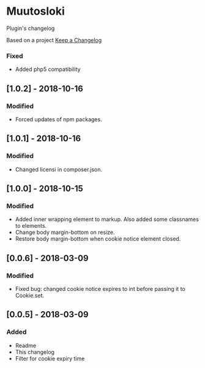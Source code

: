 # Muutosloki
Plugin's changelog

Based on a project [Keep a Changelog](http://keepachangelog.com/en/1.0.0/)

### Fixed
- Added php5 compatibility

## [1.0.2] - 2018-10-16

### Modified
- Forced updates of npm packages.

## [1.0.1] - 2018-10-16

### Modified
- Changed licensi in composer.json.

## [1.0.0] - 2018-10-15

### Modified
- Added inner wrapping element to markup. Also added some classnames to elements.
- Change body margin-bottom on resize.
- Restore body margin-bottom when cookie notice element closed.

## [0.0.6] - 2018-03-09

### Modified
- Fixed bug: changed cookie notice expires to int before passing it to Cookie.set.

## [0.0.5] - 2018-03-09

### Added
- Readme
- This changelog
- Filter for cookie expiry time